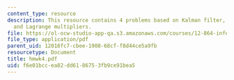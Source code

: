 ```yaml
---
content_type: resource
description: This resource contains 4 problems based on Kalman filter, RTS algorithm,
  and Lagrange multipliers.
file: https://ol-ocw-studio-app-qa.s3.amazonaws.com/courses/12-864-inference-from-data-and-models-spring-2005/f6e01bccea82dd6186753fb9ce91bea5_hmwk4.pdf
file_type: application/pdf
parent_uid: 12018fc7-cbee-1908-68cf-f8d44ce5a9fb
resourcetype: Document
title: hmwk4.pdf
uid: f6e01bcc-ea82-dd61-8675-3fb9ce91bea5
---
```


